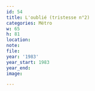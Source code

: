 ```yaml
---
id: 54
title: L'oublié (tristesse n°2)
categories: Métro
w: 65
h: 81
location:
note:
file:
year: '1983'
year_start: 1983
year_end:
image:

---
```

